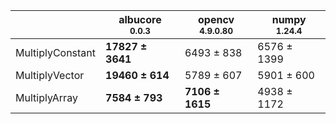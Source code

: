 |                |albucore<br><small>0.0.3</small>|opencv<br><small>4.9.0.80</small>|numpy<br><small>1.24.4</small>|
|----------------|--------------------------------|---------------------------------|------------------------------|
|MultiplyConstant|**17827 ± 3641**                |6493 ± 838                       |6576 ± 1399                   |
|MultiplyVector  |**19460 ± 614**                 |5789 ± 607                       |5901 ± 600                    |
|MultiplyArray   |**7584 ± 793**                  |**7106 ± 1615**                  |4938 ± 1172                   |
